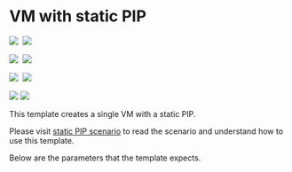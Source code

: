 # VM with static PIP

<IMG SRC="https://azbotstorage.blob.core.windows.net/badges/03-Static-public-IP/PublicLastTestDate.svg" />&nbsp;
<IMG SRC="https://azbotstorage.blob.core.windows.net/badges/03-Static-public-IP/PublicDeployment.svg" />&nbsp;

<IMG SRC="https://azbotstorage.blob.core.windows.net/badges/03-Static-public-IP/FairfaxLastTestDate.svg" />&nbsp;
<IMG SRC="https://azbotstorage.blob.core.windows.net/badges/03-Static-public-IP/FairfaxDeployment.svg" />&nbsp;

<IMG SRC="https://azbotstorage.blob.core.windows.net/badges/03-Static-public-IP/BestPracticeResult.svg" />&nbsp;
<IMG SRC="https://azbotstorage.blob.core.windows.net/badges/03-Static-public-IP/CredScanResult.svg" />&nbsp;

<a href="https://portal.azure.com/#create/Microsoft.Template/uri/https%3A%2F%2Fraw.githubusercontent.com%2FAzure%2Fazure-quickstart-templates%2Fmaster%2FIaaS-Story%2F03-Static-public-IP%2Fazuredeploy.json" target="_blank"><img src="http://azuredeploy.net/deploybutton.png"/></a>
<a href="http://armviz.io/#/?load=https%3A%2F%2Fraw.githubusercontent.com%2FAzure%2Fazure-quickstart-templates%2Fmaster%2FIaaS-Story%2F03-Static-public-IP%2Fazuredeploy.json" target="_blank"><img src="http://armviz.io/visualizebutton.png"/></a>

This template creates a single VM with a static PIP.

Please visit [static PIP scenario](https://azure.microsoft.com/documentation/articles/virtual-network-deploy-static-pip-arm-template/) to read the scenario and understand how to use this template.

Below are the parameters that the template expects.
